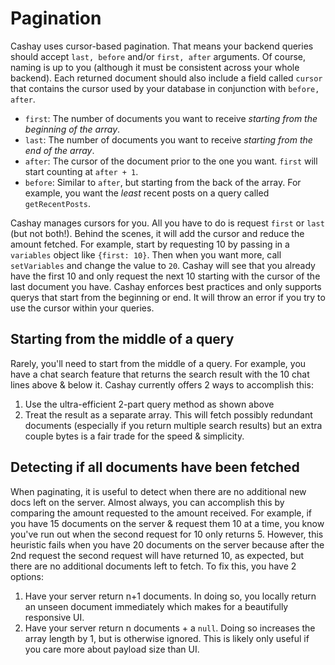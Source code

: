 # Pagination

Cashay uses cursor-based pagination.
That means your backend queries should accept `last, before` and/or `first, after` arguments.
Of course, naming is up to you (although it must be consistent across your whole backend).
Each returned document should also include a field called `cursor` that contains the cursor used by your database
in conjunction with `before, after`.
- `first`: The number of documents you want to receive _starting from the beginning of the array_.
- `last`: The number of documents you want to receive _starting from the end of the array_.
- `after`: The cursor of the document prior to the one you want. `first` will start counting at `after + 1`.
- `before`: Similar to `after`, but starting from the back of the array.
 For example, you want the _least_ recent posts on a query called `getRecentPosts`.

Cashay manages cursors for you.
All you have to do is request `first` or `last` (but not both!).
Behind the scenes, it will add the cursor and reduce the amount fetched.
For example, start by requesting 10 by passing in a `variables` object like `{first: 10}`.
Then when you want more, call `setVariables` and change the value to `20`.
Cashay will see that you already have the first 10 and only request the next 10 starting with the cursor of the last document you have.
Cashay enforces best practices and only supports querys that start from the beginning or end.
It will throw an error if you try to use the cursor within your queries.

## Starting from the middle of a query

Rarely, you'll need to start from the middle of a query.
For example, you have a chat search feature that returns the search result with the 10 chat lines above & below it.
Cashay currently offers 2 ways to accomplish this:
1. Use the ultra-efficient 2-part query method as shown above
2. Treat the result as a separate array.
This will fetch possibly redundant documents (especially if you return multiple search results)
but an extra couple bytes is a fair trade for the speed & simplicity.

## Detecting if all documents have been fetched

When paginating, it is useful to detect when there are no additional new docs left on the server.
Almost always, you can accomplish this by comparing the amount requested to the amount received.
For example, if you have 15 documents on the server & request them 10 at a time,
you know you've run out when the second request for 10 only returns 5.
However, this heuristic fails when you have 20 documents on the server because after the 2nd request
the second request will have returned 10, as expected, but there are no additional documents left to fetch.
To fix this, you have 2 options:
1. Have your server return n+1 documents. In doing so, you locally return an unseen document immediately
which makes for a beautifully responsive UI.
2. Have your server return n documents + a `null`. Doing so increases the array length by 1, but is otherwise ignored.
This is likely only useful if you care more about payload size than UI.
